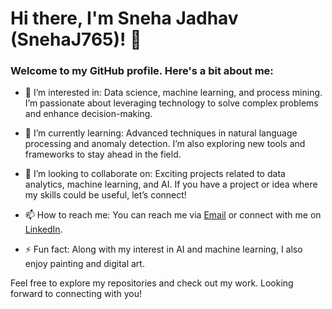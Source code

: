 # Hi there, I'm Sneha Jadhav (SnehaJ765)! 👋

### Welcome to my GitHub profile. Here's a bit about me:

- 👀 I’m interested in: Data science, machine learning, and process mining. I’m passionate about leveraging technology to solve complex problems and enhance decision-making.
  
- 🌱 I’m currently learning: Advanced techniques in natural language processing and anomaly detection. I’m also exploring new tools and frameworks to stay ahead in the field.
  
- 💞️ I’m looking to collaborate on: Exciting projects related to data analytics, machine learning, and AI. If you have a project or idea where my skills could be useful, let’s connect!
  
- 📫 How to reach me: You can reach me via [Email](mailto:sneha.jadhav2403@gmail.com) or connect with me on [LinkedIn](www.linkedin.com/in/snehajadhav76).
  
- ⚡ Fun fact: Along with my interest in AI and machine learning, I also enjoy painting and digital art.
  
Feel free to explore my repositories and check out my work. Looking forward to connecting with you!

